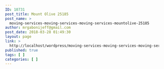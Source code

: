 ```yaml
---
ID: 10731
post_title: Mount Olive 25185
post_name: >
  moving-services-moving-services-moving-services-mountolive-25185
author: mrgabonijeff@gmail.com
post_date: 2018-03-28 01:49:30
layout: page
link: >
  http://localhost/wordpress/moving-services-moving-services-moving-services-mountolive-25185/
published: true
tags: [ ]
categories: [ ]
---
```

